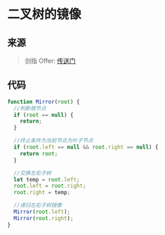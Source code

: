 # 二叉树的镜像

## 来源

> 剑指 Offer: [传送门](https://leetcode-cn.com/problems/er-cha-shu-de-jing-xiang-lcof/)

## 代码

```js
function Mirror(root) {
  //判断根节点
  if (root == null) {
    return;
  }

  //终止条件为当前节点为叶子节点
  if (root.left == null && root.right == null) {
    return root;
  }

  //交换左右子树
  let temp = root.left;
  root.left = root.right;
  root.right = temp;

  //递归左右子树镜像
  Mirror(root.left);
  Mirror(root.right);
}
```
